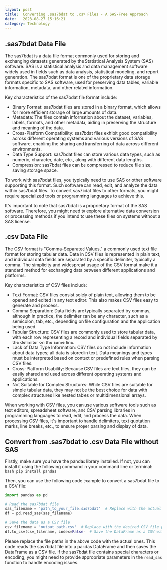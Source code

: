 ```yaml
---
layout: post
title:  Converting .sas7bdat to .csv Files - A SAS-Free Approach
date:   2023-08-27 15:16:21
category: Technology
---
```


## .sas7bdat Data File

The sas7bdat is a data file format commonly used for storing and exchanging datasets generated by the Statistical Analysis System (SAS) software. SAS is a statistical analysis and data management software widely used in fields such as data analysis, statistical modeling, and report generation. The sas7bdat format is one of the proprietary data storage formats specific to SAS software, used for preserving data tables, variable information, metadata, and other related information.

Key characteristics of the sas7bdat file format include:

- Binary Format: sas7bdat files are stored in a binary format, which allows for more efficient storage of large amounts of data.
- Metadata: The files contain information about the dataset, variables, labels, formats, and other metadata, aiding in preserving the structure and meaning of the data.
- Cross-Platform Compatibility: sas7bdat files exhibit good compatibility across different operating systems and various versions of SAS software, enabling the sharing and transferring of data across different environments.
- Data Type Support: sas7bdat files can store various data types, such as numeric, character, date, etc., along with different data lengths.
- Compression: sas7bdat files can be compressed to reduce file size, saving storage space.

To work with sas7bdat files, you typically need to use SAS or other software supporting this format. Such software can read, edit, and analyze the data within sas7bdat files. To convert sas7bdat files to other formats, you might require specialized tools or programming languages to achieve this.

It's important to note that sas7bdat is a proprietary format of the SAS software. Therefore, you might need to explore alternative data conversion or processing methods if you intend to use these files on systems without a SAS license.

## .csv Data File

The CSV format is "Comma-Separated Values," a commonly used text file format for storing tabular data. Data in CSV files is represented in plain text, and individual data fields are separated by a specific delimiter, typically a comma. The simplicity and widespread usage of the CSV format make it a standard method for exchanging data between different applications and platforms.

Key characteristics of CSV files include:

- Text Format: CSV files consist solely of plain text, allowing them to be opened and edited in any text editor. This also makes CSV files easy to generate and process.
- Comma Separation: Data fields are typically separated by commas, although in practice, the delimiter can be any character, such as a semicolon, tab, etc., depending on file configuration and the application being used.
- Tabular Structure: CSV files are commonly used to store tabular data, with each row representing a record and individual fields separated by the delimiter on the same line.
- Lack of Data Type Information: CSV files do not include information about data types; all data is stored in text. Data meanings and types must be interpreted based on context or predefined rules when parsing CSV files.
- Cross-Platform Usability: Because CSV files are text files, they can be easily shared and used across different operating systems and applications.
- Not Suitable for Complex Structures: While CSV files are suitable for simple tabular data, they may not be the best choice for data with complex structures like nested tables or multidimensional arrays.

When working with CSV files, you can use various software tools such as text editors, spreadsheet software, and CSV parsing libraries in programming languages to read, edit, and process the data. When processing CSV files, it's important to handle delimiters, text quotation marks, line breaks, etc., to ensure proper parsing and display of data.

## Convert from .sas7bdat to .csv Data File without SAS

Firstly, make sure you have the pandas library installed. If not, you can install it using the following command in your command line or terminal: ```bash pip install pandas ``` 

Then, you can use the following code example to convert a sas7bdat file to a CSV file: 

```python
import pandas as pd

# Read the sas7bdat file
sas_filename = 'path_to_your_file.sas7bdat'  # Replace with the actual file path
df = pd.read_sas(sas_filename)

# Save the data as a CSV file
csv_filename = 'output_path.csv'  # Replace with the desired CSV file path
df.to_csv(csv_filename, index=False)  # Save the DataFrame as a CSV without including the index column
```

Please replace the file paths in the above code with the actual ones. This code reads the sas7bdat file into a pandas DataFrame and then saves the DataFrame as a CSV file. If the sas7bdat file contains special characters or encoding, you might need to provide appropriate parameters in the `read_sas` function to handle encoding issues. 
